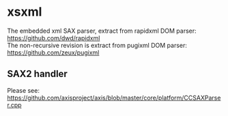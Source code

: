# xsxml

The embedded xml SAX parser, extract from rapidxml DOM parser: https://github.com/dwd/rapidxml  
The non-recursive revision is extract from pugixml DOM parser: https://github.com/zeux/pugixml

## SAX2 handler
Please see: https://github.com/axisproject/axis/blob/master/core/platform/CCSAXParser.cpp
